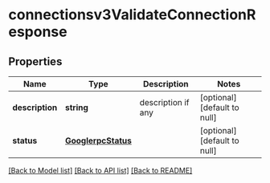 # connectionsv3ValidateConnectionResponse

## Properties
Name | Type | Description | Notes
------------ | ------------- | ------------- | -------------
**description** | **string** | description if any | [optional] [default to null]
**status** | [**GooglerpcStatus**](GooglerpcStatus.md) |  | [optional] [default to null]

[[Back to Model list]](../README.md#documentation-for-models) [[Back to API list]](../README.md#documentation-for-api-endpoints) [[Back to README]](../README.md)


